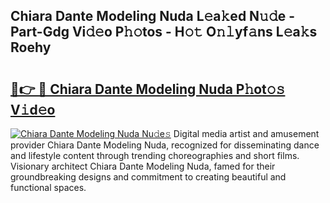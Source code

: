 ## Chiara Dante Modeling Nuda L𝚎a𝚔ed N𝚞𝚍e - Part-Gdg Vi𝚍𝚎o P𝚑𝚘tos - H𝚘𝚝 O𝚗𝚕yf𝚊ns L𝚎a𝚔s Roehy

# <h2><a href="http://kfexv6g.oniu.top/?m=Chiara+Dante+Modeling+Nuda">🔗👉 🔴 Chiara Dante Modeling Nuda P𝚑ot𝚘𝚜 V𝚒d𝚎o</a></h2>

[![Chiara Dante Modeling Nuda Nu𝚍e𝚜](https://i.imgur.com/0qMVB7G.gif)](http://kfexv6g.oniu.top/?m=Chiara+Dante+Modeling+Nuda)
Digital media artist and amusement provider Chiara Dante Modeling Nuda, recognized for disseminating dance and lifestyle content through trending choreographies and short films. Visionary architect Chiara Dante Modeling Nuda, famed for their groundbreaking designs and commitment to creating beautiful and functional spaces.  
